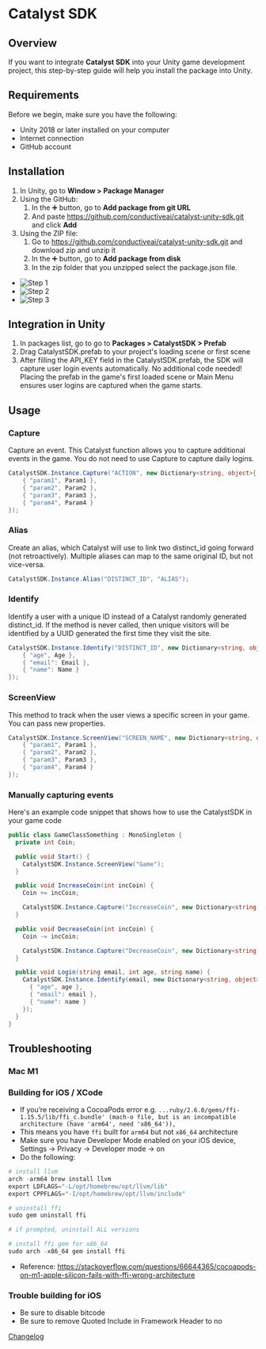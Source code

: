 # Catalyst SDK

## Overview

If you want to integrate **Catalyst SDK** into your Unity game development project, this step-by-step guide will help you install the package into Unity.

## Requirements

Before we begin, make sure you have the following:

- Unity 2018 or later installed on your computer
- Internet connection
- GitHub account

## Installation

1. In Unity, go to **Window > Package Manager**  
2. Using the GitHub:
    1. In the ➕ button, go to **Add package from git URL**
    2. And paste <https://github.com/conductiveai/catalyst-unity-sdk.git> and click **Add**
3. Using the ZIP file:
    1. Go to <https://github.com/conductiveai/catalyst-unity-sdk.git> and download zip and unzip it
    2. In the ➕ button, go to **Add package from disk**
    3. In the zip folder that you unzipped select the package.json file.

- ![Step 1](./.github/step1.png)
- ![Step 2](./.github/step2.png)
- ![Step 3](./.github/step3.png)

## Integration in Unity

1. In packages list, go to go to **Packages > CatalystSDK > Prefab**
2. Drag CatalystSDK.prefab to your project's loading scene or first scene
3. After filling the API_KEY field in the CatalystSDK.prefab, the SDK will capture user login events automatically. No additional code needed! Placing the prefab in the game's first loaded scene or Main Menu ensures user logins are captured when the game starts.

## Usage

### Capture
  
Capture an event. This Catalyst function allows you to capture additional events in the game. You do not need to use Capture to capture daily logins.

```c#
CatalystSDK.Instance.Capture("ACTION", new Dictionary<string, object>{
    { "param1", Param1 },
    { "param2", Param2 },
    { "param3", Param3 },
    { "param4", Param4 }
});
```

### Alias

Create an alias, which Catalyst will use to link two distinct_id going forward (not retroactively). Multiple aliases can map to the same original ID, but not vice-versa.

```c#
CatalystSDK.Instance.Alias("DISTINCT_ID", "ALIAS");
```

### Identify

Identify a user with a unique ID instead of a Catalyst randomly generated distinct_id. If the method is never called, then unique visitors will be identified by a UUID generated the first time they visit the site.

```c#
CatalystSDK.Instance.Identify("DISTINCT_ID", new Dictionary<string, object>{
    { "age", Age },
    { "email": Email },
    { "name": Name }
});
```

### ScreenView
  
This method to track when the user views a specific screen in your game. You can pass new properties.

```c#
CatalystSDK.Instance.ScreenView("SCREEN_NAME", new Dictionary<string, object>{
    { "param1", Param1 },
    { "param2", Param2 },
    { "param3", Param3 },
    { "param4", Param4 }
});
```

### Manually capturing events

Here's an example code snippet that shows how to use the CatalystSDK in your game code

```c#
public class GameClassSomething : MonoSingleton {
  private int Coin;

  public void Start() {
    CatalystSDK.Instance.ScreenView("Game");
  }

  public void IncreaseCoin(int incCoin) {
    Coin += incCoin;

    CatalystSDK.Instance.Capture("IncreaseCoin", new Dictionary<string, object>{{ "coins", Coin }});
  }

  public void DecreaseCoin(int incCoin) {
    Coin -= incCoin;

    CatalystSDK.Instance.Capture("DecreaseCoin", new Dictionary<string, object>{{ "coins", Coin }});
  }

  public void Login(string email, int age, string name) {
    CatalystSDK.Instance.Identify(email, new Dictionary<string, object>{
      { "age", age },
      { "email": email },
      { "name": name }
    });
  }
}
```

## Troubleshooting

### Mac M1

### ************************************************Building for iOS / XCode************************************************

- If you’re receiving a CocoaPods error e.g. `...ruby/2.6.0/gems/ffi-1.15.5/lib/ffi_c.bundle' (mach-o file, but is an incompatible architecture (have 'arm64', need 'x86_64')),`
- This means you have `ffi` built for `arm64` but not `x86_64` architecture
- Make sure you have Developer Mode enabled on your iOS device, Settings → Privacy → Developer mode → on
- Do the following:

```python
# install llvm
arch -arm64 brew install llvm
export LDFLAGS="-L/opt/homebrew/opt/llvm/lib"
export CPPFLAGS="-I/opt/homebrew/opt/llvm/include"

# uninstall ffi
sudo gem uninstall ffi

# if prompted, uninstall ALL versions

# install ffi gem for x86_64
sudo arch -x86_64 gem install ffi
```

- Reference: <https://stackoverflow.com/questions/66644365/cocoapods-on-m1-apple-silicon-fails-with-ffi-wrong-architecture>

### Trouble building for iOS

- Be sure to disable bitcode
- Be sure to remove Quoted Include in Framework Header to no

[Changelog](CHANGELOG.md)
